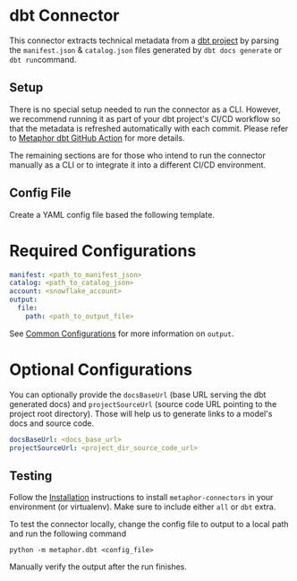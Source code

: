 # dbt Connector

This connector extracts technical metadata from a [dbt project](https://docs.getdbt.com/docs/building-a-dbt-project/projects) by parsing the `manifest.json` & `catalog.json` files generated by `dbt docs generate` or `dbt run`command.

## Setup

There is no special setup needed to run the connector as a CLI. However, we recommend running it as part of your dbt project's CI/CD workflow so that the metadata is refreshed automatically with each commit. Please refer to [Metaphor dbt GitHub Action](https://github.com/MetaphorData/dbt-action) for more details.

The remaining sections are for those who intend to run the connector manually as a CLI or to integrate it into a different CI/CD environment.

## Config File

Create a YAML config file based the following template.

# Required Configurations

```yaml
manifest: <path_to_manifest_json>
catalog: <path_to_catalog_json>
account: <snowflake_account>
output:
  file:
    path: <path_to_output_file>
```

See [Common Configurations](../common/README.md) for more information on `output`.

# Optional Configurations

You can optionally provide the `docsBaseUrl` (base URL serving the dbt generated docs) and `projectSourceUrl` (source code URL pointing to the project root directory). Those will help us to generate links to a model's docs and source code.

```yaml
docsBaseUrl: <docs_base_url>
projectSourceUrl: <project_dir_source_code_url>
```

## Testing

Follow the [Installation](../../README.md) instructions to install `metaphor-connectors` in your environment (or virtualenv). Make sure to include either `all` or `dbt` extra.

To test the connector locally, change the config file to output to a local path and run the following command

```
python -m metaphor.dbt <config_file>
```

Manually verify the output after the run finishes.
